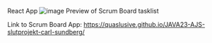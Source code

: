 React App
![image](https://github.com/Quaslusive/JAVA23-AJS-slutprojekt-carl-sundberg/assets/34892891/fdb5c41b-7d24-42f5-9f7f-25e34d468159)
Preview of Scrum Board tasklist

Link to Scrum Board App:
https://quaslusive.github.io/JAVA23-AJS-slutprojekt-carl-sundberg/

